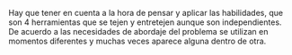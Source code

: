 Hay que tener en cuenta a la hora de pensar y aplicar las habilidades, que son 4 herramientas que se tejen y entretejen aunque son independientes. De acuerdo a las necesidades de abordaje del problema se utilizan en momentos diferentes y muchas veces aparece alguna dentro de otra.